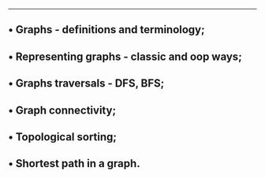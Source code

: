 ----------------------------------------------------
• Graphs - definitions and terminology;
-----------------------------------------------------
• Representing graphs - classic and oop ways;
------------------------------------------------------
• Graphs traversals - DFS, BFS;
-------------------------------------------------
• Graph connectivity;
------------------------------------
• Topological sorting;
----------------------------------------
• Shortest path in a graph.
---------------------------------------

